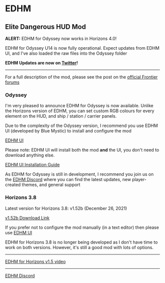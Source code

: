 # EDHM
## **Elite Dangerous HUD Mod**

**ALERT:** EDHM for Odyssey now works in Horizons 4.0!

EDHM for Odyssey U14 is now fully operational. Expect updates from EDHM UI, and I've also loaded the raw files into the Odyssey folder

**EDHM Updates are now on [Twitter](https://twitter.com/EDHMod)!**

-------------------------------------------------------------------------
For a full description of the mod, please see the post on the [official Frontier forums](https://forums.frontier.co.uk/threads/elite-dangerous-hud-mod-edhm.557033/)

### Odyssey
I'm very pleased to announce EDHM for Odyssey is now available. Unlike the Horizons version of EDHM, you can set custom RGB colours for every element on the HUD, and ship / station / carrier panels.

Due to the complexity of the Odyssey version, I recommend you use EDHM UI (developed by Blue Mystic) to install and configure the mod

[EDHM UI](https://github.com/BlueMystical/EDHM_UI/releases)

Please note: EDHM UI will install both the mod **and** the UI, you don't need to download anything else.

[EDHM UI Installation Guide](https://bluemystical.github.io/edhm-api/)

As EDHM for Odyssey is still in development, I recommend you join us on the [EDHM Discord](https://discord.gg/MtBszksjMr) where you can find the latest updates, new player-created themes, and general support

### Horizons 3.8

Latest version for Horizons 3.8: v1.52b (December 26, 2021)

[v1.52b Download Link](https://github.com/psychicEgg/EDHM/tree/main/Releases/v1.52)

If you prefer not to configure the mod manually (in a text editor) then please use [EDHM UI](https://github.com/BlueMystical/EDHM_UI/releases)

EDHM for Horizons 3.8 is no longer being developed as I don't have time to work on both versions. However, it's still a good mod with lots of options.


-------------------------------------------------------------------------
[EDHM for Horizons v1.5 video](https://youtu.be/7MqgLzI-8fA)

-------------------------------------------------------------------------
[EDHM Discord](https://discord.gg/MtBszksjMr)
